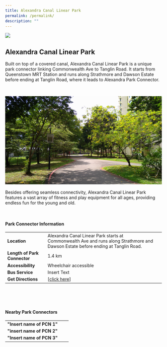 ```yaml
---
title: Alexandra Canal Linear Park
permalink: /permalink/
description: ""
---
```



![](/images/dsc_3831.JPG)

## Alexandra Canal Linear Park

Built on top of a covered canal, Alexandra Canal Linear Park is a unique park connector linking Commonwealth Ave to Tanglin Road. It starts from Queenstown MRT Station and runs along Strathmore and Dawson Estate before ending at Tanglin Road, where it leads to Alexandra Park Connector.

<br>

![](/images/aclp-2.JPG)

Besides offering seamless connectivity, Alexandra Canal Linear Park features a vast array of fitness and play equipment for all ages, providing endless fun for the young and old.

<br>



#### Park Connector Information
|  |  |  |
| -------- | -------- | -------- |
| **Location** | Alexandra Canal Linear Park starts at Commonwealth Ave and runs along Strathmore and Dawson Estate before ending at Tanglin Road.|  |
| **Length of Park Connector** | 1.4 km   |  |
| **Accessibility** | Wheelchair accessible | |
| **Bus Service** | Insert Text | |
| **Get Directions** |  [[click here](http://www.onemap.gov.sg/main/v2/?lat=1.2949066965831&amp;lng=103.810160155933)] | |

<br>
<br>
<br>	

#### Nearby Park Connectors
|   |  |  |
| -------- | -------- | -------- |
| **"Insert name of PCN 1"** | | |
| **"insert name of PCN 2"** | | |
| **"Insert name of PCN 3"** | | |




